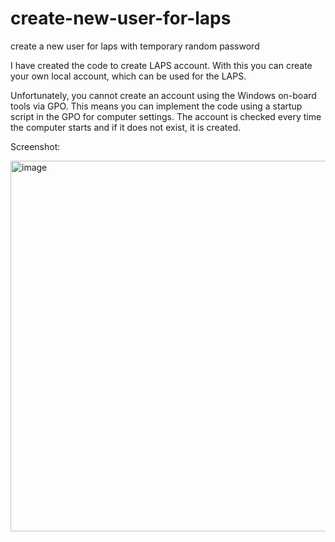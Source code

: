 # create-new-user-for-laps
create a new user for laps with temporary random password

I have created the code to create LAPS account. With this you can create your own local account, which can be used for the LAPS.


Unfortunately, you cannot create an account using the Windows on-board tools via GPO.
This means you can implement the code using a startup script in the GPO for computer settings. The account is checked every time the computer starts and if it does not exist, it is created.

Screenshot:

<img width="593" alt="image" src="https://github.com/user-attachments/assets/e4a97061-d587-4898-9225-00adcaf16db9">

